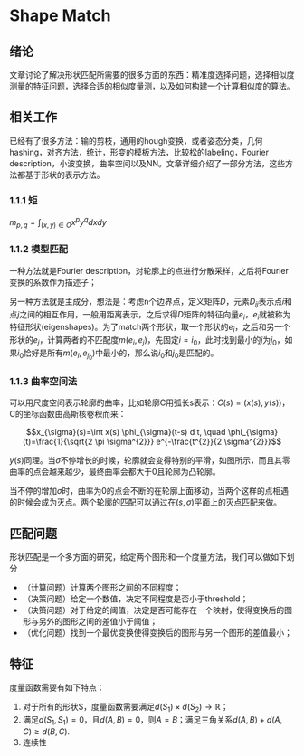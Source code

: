# Shape Match

## 绪论

文章讨论了解决形状匹配所需要的很多方面的东西：精准度选择问题，选择相似度测量的特征问题，选择合适的相似度量测，以及如何构建一个计算相似度的算法。



## 相关工作

已经有了很多方法：输的剪枝，通用的hough变换，或者姿态分类，几何hashing，对齐方法，统计，形变的模板方法，比较松的labeling，Fourier description，小波变换，曲率空间以及NN。文章详细介绍了一部分方法，这些方法都基于形状的表示方法。



### 1.1.1 矩

$m_{p, q}=\int_{(x, y) \in O} x^{p} y^{q} d x d y$



### 1.1.2 模型匹配

一种方法就是Fourier description，对轮廓上的点进行分散采样，之后将Fourier变换的系数作为描述子；

另一种方法就是主成分，想法是：考虑n个边界点，定义矩阵$D$，元素$D_{ij}$表示点$i$和点$j$之间的相互作用，一般用距离表示，之后求得$D$矩阵的特征向量$e_i$，$e_i$就被称为特征形状(eigenshapes)。为了match两个形状，取一个形状的$e_i$，之后和另一个形状的$e_j$，计算两者的不匹配度$m(e_i, e_j)$，先固定$i=i_0$，此时找到最小的$j$为$j_0$，如果$i_0$恰好是所有$m(e_i, e_{j_0})$中最小的，那么说$i_0$和$j_0$是匹配的。



### 1.1.3 曲率空间法

可以用尺度空间表示轮廓的曲率，比如轮廓C用弧长s表示：$C(s)=(x(s), y(s))$，C的坐标函数由高斯核卷积而来：

$$x_{\sigma}(s)=\int x(s) \phi_{\sigma}(t-s) d t, \quad \phi_{\sigma}(t)=\frac{1}{\sqrt{2 \pi \sigma^{2}}} e^{-\frac{t^{2}}{2 \sigma^{2}}}$$

$y(s)$同理。当$\sigma$不停增长的时候，轮廓就会变得特别的平滑，如图所示，而且其零曲率的点会越来越少，最终曲率会都大于0且轮廓为凸轮廓。

当不停的增加$\sigma$时，曲率为0的点会不断的在轮廓上面移动，当两个这样的点相遇的时候会成为灭点。两个轮廓的匹配可以通过在$(s, \sigma)$平面上的灭点匹配来做。



## 匹配问题

形状匹配是一个多方面的研究，给定两个图形和一个度量方法，我们可以做如下划分

- （计算问题）计算两个图形之间的不同程度；
- （决策问题）给定一个数值，决定不同程度是否小于threshold；
- （决策问题）对于给定的阈值，决定是否可能存在一个映射，使得变换后的图形与另外的图形之间的差值小于阈值；
- （优化问题）找到一个最优变换使得变换后的图形与另一个图形的差值最小；



## 特征

度量函数需要有如下特点：

1. 对于所有的形状S，度量函数需要满足$d(S_1) \times d(S_2) \rightarrow \mathbb{R}$；
2. 满足$d(S_1, S_1)=0$，且$d(A, B)=0$，则$A=B$；满足三角关系$d(A, B) + d(A, C) \ge d(B,C)$.
3. 连续性